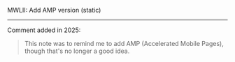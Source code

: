 MWLII: Add AMP version (static)

---

Comment added in 2025:

> This note was to remind me to add AMP (Accelerated Mobile Pages), though that's no longer a good idea.
